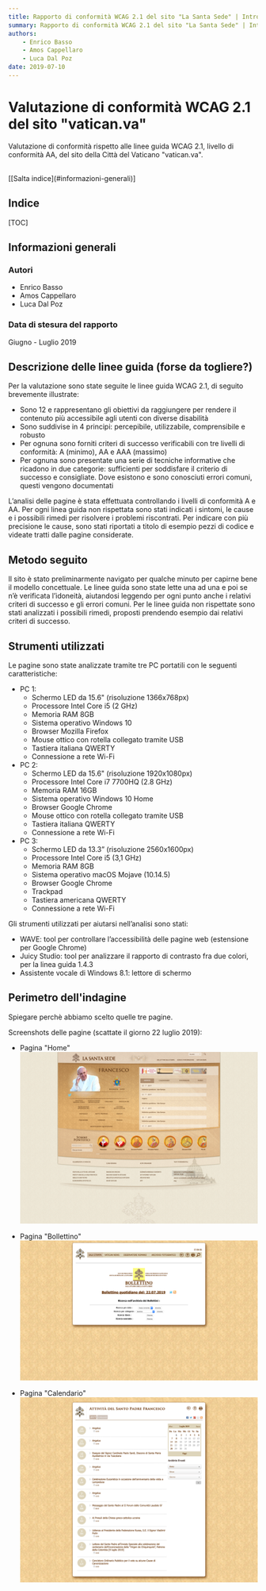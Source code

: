 ```yaml
---
title: Rapporto di conformità WCAG 2.1 del sito "La Santa Sede" | Introduzione
summary: Rapporto di conformità WCAG 2.1 del sito "La Santa Sede" | Introduzione.
authors:
    - Enrico Basso
    - Amos Cappellaro
    - Luca Dal Poz
date: 2019-07-10
---
```


# Valutazione di conformità WCAG 2.1 del sito "vatican.va"

Valutazione di conformità rispetto alle linee guida WCAG 2.1, livello di conformità AA, del sito della Città del Vaticano "vatican.va".

<br>
[[Salta indice](#informazioni-generali)]

## Indice

[TOC]

## Informazioni generali

### Autori

- Enrico Basso
- Amos Cappellaro
- Luca Dal Poz

### Data di stesura del rapporto

Giugno - Luglio 2019

## Descrizione delle linee guida (forse da togliere?)

Per la valutazione sono state seguite le linee guida WCAG 2.1, di seguito brevemente illustrate:

- Sono 12 e rappresentano gli obiettivi da raggiungere per rendere il contenuto più accessibile agli utenti con diverse disabilità
- Sono suddivise in 4 principi: percepibile, utilizzabile, comprensibile e robusto
- Per ognuna sono forniti criteri di successo verificabili con tre livelli di conformità: A (minimo), AA e AAA (massimo)
- Per ognuna sono presentate una serie di tecniche informative che ricadono in due categorie: sufficienti per soddisfare il criterio di successo e consigliate. Dove esistono e sono conosciuti errori comuni, questi vengono documentati

L’analisi delle pagine è stata effettuata controllando i livelli di conformità A e AA.
Per ogni linea guida non rispettata sono stati indicati i sintomi, le cause e i possibili rimedi per risolvere i problemi riscontrati. Per indicare con più precisione le cause, sono stati riportati a titolo di esempio pezzi di codice e videate tratti dalle pagine considerate.

## Metodo seguito

Il sito è stato preliminarmente navigato per qualche minuto per capirne bene il modello concettuale. Le linee guida sono state lette una ad una e poi se n’è verificata l’idoneità, aiutandosi leggendo per ogni punto anche i relativi criteri di successo e gli errori comuni. Per le linee guida non rispettate sono stati analizzati i possibili rimedi, proposti prendendo esempio dai relativi criteri di successo.

## Strumenti utilizzati

Le pagine sono state analizzate tramite tre PC portatili con le seguenti caratteristiche:

- PC 1:
    - Schermo LED da 15.6" (risoluzione 1366x768px)
    - Processore Intel Core i5 (2 GHz)
    - Memoria RAM 8GB
    - Sistema operativo Windows 10
    - Browser Mozilla Firefox
    - Mouse ottico con rotella collegato tramite USB
    - Tastiera italiana QWERTY
    - Connessione a rete Wi-Fi
- PC 2:
    - Schermo LED da 15.6" (risoluzione 1920x1080px)
    - Processore Intel Core i7 7700HQ (2.8 GHz)
    - Memoria RAM 16GB
    - Sistema operativo Windows 10 Home
    - Browser Google Chrome
    - Mouse ottico con rotella collegato tramite USB
    - Tastiera italiana QWERTY
    - Connessione a rete Wi-Fi
- PC 3:
    - Schermo LED da 13.3” (risoluzione 2560x1600px)
    - Processore Intel Core i5 (3,1 GHz)
    - Memoria RAM 8GB
    - Sistema operativo macOS Mojave (10.14.5)
    - Browser Google Chrome
    - Trackpad
    - Tastiera americana QWERTY
    - Connessione a rete Wi-Fi

Gli strumenti utilizzati per aiutarsi nell’analisi sono stati:

- WAVE: tool per controllare l’accessibilità delle pagine web (estensione per Google Chrome)
- Juicy Studio: tool per analizzare il rapporto di contrasto fra due colori, per la linea guida 1.4.3
- Assistente vocale di Windows 8.1: lettore di schermo

## Perimetro dell'indagine

Spiegare perchè abbiamo scelto quelle tre pagine.

Screenshots delle pagine (scattate il giorno 22 luglio 2019):

- Pagina "Home"
![Pagina home](/img/home.png)

- Pagina "Bollettino"
![Pagina bollettino](/img/bollettino.png)

- Pagina "Calendario"
![Pagina calendario](/img/calendario.png)
